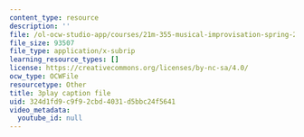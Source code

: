 ```yaml
---
content_type: resource
description: ''
file: /ol-ocw-studio-app/courses/21m-355-musical-improvisation-spring-2013/324d1fd9c9f92cbd4031d5bbc24f5641_u9givSC2M8Y.srt
file_size: 93507
file_type: application/x-subrip
learning_resource_types: []
license: https://creativecommons.org/licenses/by-nc-sa/4.0/
ocw_type: OCWFile
resourcetype: Other
title: 3play caption file
uid: 324d1fd9-c9f9-2cbd-4031-d5bbc24f5641
video_metadata:
  youtube_id: null
---
```

